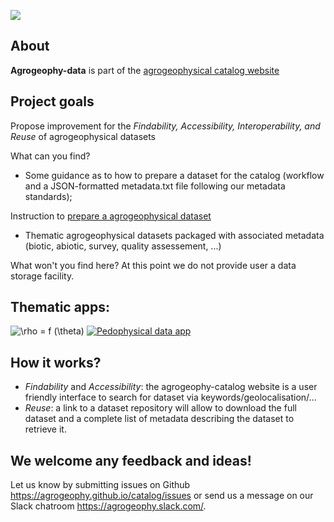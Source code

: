 [<img src="https://img.shields.io/badge/Slack-agrogeophy-1.svg?logo=slack">](https://agrogeophy.slack.com)


About
-----
**Agrogeophy-data** is part of the [agrogeophysical catalog website](https://agrogeophy.github.io/catalog) 

Project goals
-------------
Propose improvement for the *Findability, Accessibility, Interoperability, and Reuse* of agrogeophysical datasets


What can you find?

- Some guidance as to how to prepare a dataset for the catalog (workflow and a JSON-formatted metadata.txt file following our metadata standards);

Instruction to [prepare a agrogeophysical dataset](https://agrogeophy.github.io/datasets/data-management.html#workflow-for-preparing-dataset)

- Thematic agrogeophysical datasets packaged with associated metadata (biotic, abiotic, survey, quality assessement, ...)

What won't you find here? At this point we do not provide user a data storage facility. 


## Thematic apps:

<img src="https://latex.codecogs.com/svg.image?\rho&space;=&space;f&space;(\theta)" title="\rho = f (\theta)" /> [![Pedophysical data app](https://static.streamlit.io/badges/streamlit_badge_black_white.svg)](https://share.streamlit.io/benjmy/ert_swc_board/main/app.py)


## How it works?
- *Findability* and *Accessibility*: the agrogeophy-catalog website is a user friendly interface to search for dataset via keywords/geolocalisation/...
- *Reuse*: a link to a dataset repository will allow to download the full dataset and a complete list of metadata describing the dataset to retrieve it. 


## We welcome any feedback and ideas!
Let us know by submitting 
issues on Github https://agrogeophy.github.io/catalog/issues
or send us a message on our
Slack chatroom https://agrogeophy.slack.com/.

